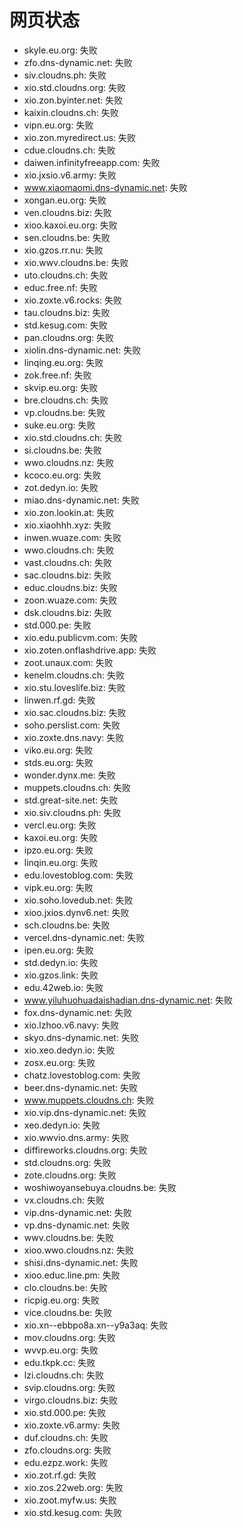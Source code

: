 # 网页状态
- skyle.eu.org: 失败
- zfo.dns-dynamic.net: 失败
- siv.cloudns.ph: 失败
- xio.std.cloudns.org: 失败
- xio.zon.byinter.net: 失败
- kaixin.cloudns.ch: 失败
- vipn.eu.org: 失败
- xio.zon.myredirect.us: 失败
- cdue.cloudns.ch: 失败
- daiwen.infinityfreeapp.com: 失败
- xio.jxsio.v6.army: 失败
- www.xiaomaomi.dns-dynamic.net: 失败
- xongan.eu.org: 失败
- ven.cloudns.biz: 失败
- xioo.kaxoi.eu.org: 失败
- sen.cloudns.be: 失败
- xio.gzos.rr.nu: 失败
- xio.wwv.cloudns.be: 失败
- uto.cloudns.ch: 失败
- educ.free.nf: 失败
- xio.zoxte.v6.rocks: 失败
- tau.cloudns.biz: 失败
- std.kesug.com: 失败
- pan.cloudns.org: 失败
- xiolin.dns-dynamic.net: 失败
- linqing.eu.org: 失败
- zok.free.nf: 失败
- skvip.eu.org: 失败
- bre.cloudns.ch: 失败
- vp.cloudns.be: 失败
- suke.eu.org: 失败
- xio.std.cloudns.ch: 失败
- si.cloudns.be: 失败
- wwo.cloudns.nz: 失败
- kcoco.eu.org: 失败
- zot.dedyn.io: 失败
- miao.dns-dynamic.net: 失败
- xio.zon.lookin.at: 失败
- xio.xiaohhh.xyz: 失败
- inwen.wuaze.com: 失败
- wwo.cloudns.ch: 失败
- vast.cloudns.ch: 失败
- sac.cloudns.biz: 失败
- educ.cloudns.biz: 失败
- zoon.wuaze.com: 失败
- dsk.cloudns.biz: 失败
- std.000.pe: 失败
- xio.edu.publicvm.com: 失败
- xio.zoten.onflashdrive.app: 失败
- zoot.unaux.com: 失败
- kenelm.cloudns.ch: 失败
- xio.stu.loveslife.biz: 失败
- linwen.rf.gd: 失败
- xio.sac.cloudns.biz: 失败
- soho.perslist.com: 失败
- xio.zoxte.dns.navy: 失败
- viko.eu.org: 失败
- stds.eu.org: 失败
- wonder.dynx.me: 失败
- muppets.cloudns.ch: 失败
- std.great-site.net: 失败
- xio.siv.cloudns.ph: 失败
- vercl.eu.org: 失败
- kaxoi.eu.org: 失败
- ipzo.eu.org: 失败
- linqin.eu.org: 失败
- edu.lovestoblog.com: 失败
- vipk.eu.org: 失败
- xio.soho.lovedub.net: 失败
- xioo.jxios.dynv6.net: 失败
- sch.cloudns.be: 失败
- vercel.dns-dynamic.net: 失败
- ipen.eu.org: 失败
- std.dedyn.io: 失败
- xio.gzos.link: 失败
- edu.42web.io: 失败
- www.yiluhuohuadaishadian.dns-dynamic.net: 失败
- fox.dns-dynamic.net: 失败
- xio.lzhoo.v6.navy: 失败
- skyo.dns-dynamic.net: 失败
- xio.xeo.dedyn.io: 失败
- zosx.eu.org: 失败
- chatz.lovestoblog.com: 失败
- beer.dns-dynamic.net: 失败
- www.muppets.cloudns.ch: 失败
- xio.vip.dns-dynamic.net: 失败
- xeo.dedyn.io: 失败
- xio.wwvio.dns.army: 失败
- diffireworks.cloudns.org: 失败
- std.cloudns.org: 失败
- zote.cloudns.org: 失败
- woshiwoyansebuya.cloudns.be: 失败
- vx.cloudns.ch: 失败
- vip.dns-dynamic.net: 失败
- vp.dns-dynamic.net: 失败
- wwv.cloudns.be: 失败
- xioo.wwo.cloudns.nz: 失败
- shisi.dns-dynamic.net: 失败
- xioo.educ.line.pm: 失败
- clo.cloudns.be: 失败
- ricpig.eu.org: 失败
- vice.cloudns.be: 失败
- xio.xn--ebbpo8a.xn--y9a3aq: 失败
- mov.cloudns.org: 失败
- wvvp.eu.org: 失败
- edu.tkpk.cc: 失败
- lzi.cloudns.ch: 失败
- svip.cloudns.org: 失败
- virgo.cloudns.biz: 失败
- xio.std.000.pe: 失败
- xio.zoxte.v6.army: 失败
- duf.cloudns.ch: 失败
- zfo.cloudns.org: 失败
- edu.ezpz.work: 失败
- xio.zot.rf.gd: 失败
- xio.zos.22web.org: 失败
- xio.zoot.myfw.us: 失败
- xio.std.kesug.com: 失败
